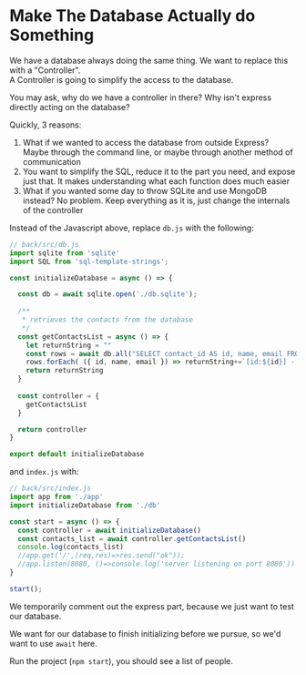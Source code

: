 # Make The Database Actually do Something

We have a database always doing the same thing. We want to replace this with a "Controller".  
A Controller is going to simplify the access to the database.

You may ask, why do we have a controller in there? Why isn't express directly acting on the database?

Quickly, 3 reasons:

1. What if we wanted to access the database from  outside Express? Maybe through the command line, or maybe through another method of communication
2. You want to simplify the SQL, reduce it to the part you need, and expose just that. It makes understanding what each function does much easier
3. What if you wanted some day to throw SQLite and use MongoDB instead? No problem. Keep everything as it is, just change the internals of the controller

Instead of the Javascript above, replace `db.js` with the following:

```js
// back/src/db.js
import sqlite from 'sqlite'
import SQL from 'sql-template-strings';

const initializeDatabase = async () => {

  const db = await sqlite.open('./db.sqlite');
  
  /**
   * retrieves the contacts from the database
   */
  const getContactsList = async () => {
    let returnString = ""
    const rows = await db.all("SELECT contact_id AS id, name, email FROM contacts")
    rows.forEach( ({ id, name, email }) => returnString+=`[id:${id}] - ${name} - ${email}` )
    return returnString
  }
  
  const controller = {
    getContactsList
  }

  return controller
}

export default initializeDatabase
```

and `index.js` with:

```js
// back/src/index.js
import app from './app'
import initializeDatabase from './db'

const start = async () => {
  const controller = await initializeDatabase()
  const contacts_list = await controller.getContactsList()
  console.log(contacts_list)
  //app.get('/',(req,res)=>res.send("ok"));
  //app.listen(8080, ()=>console.log('server listening on port 8080'))
}

start();
```

We temporarily comment out the express part, because we just want to test our database.

We want for our database to finish initializing before we pursue, so we'd want to use `await` here.

Run the project (`npm start`), you should see a list of people.